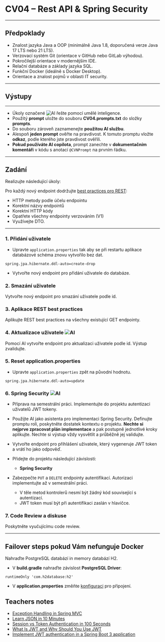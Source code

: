 # CV04 – Rest API & Spring Security

---

## Předpoklady

- Znalost jazyka Java a OOP (minimálně Java 1.8, doporučená verze Java 17 LTS nebo 21 LTS).
- Verzovací systém Git (orientace v GitHub nebo GitLab výhodou).
- Pokročilejší orientace v modernějším IDE.
- Relační databáze a základy jazyka SQL.
- Funkční Docker (ideálně s Docker Desktop).
- Orientace a znalost pojmů v oblasti IT security.

---

## Výstupy

---

- Úkoly označené ![AI](https://img.shields.io/badge/AI-yellow) řešte pomocí umělé inteligence.
- Použitý **prompt** uložte do souboru **CV04.prompts.txt** do složky **prompts**.
- Do souboru zároveň zaznamenejte **použitou AI službu**.
- Alespoň **jeden prompt** ověřte na pravdivost. K tomuto promptu vložte **odkaz**, podle kterého jste pravdivost ověřili.
- **Pokud používáte AI copilota**, prompt zanechte v **dokumentačním komentáři** v kódu s anotací `@CVNPrompt` na prvním řádku.

---

## Zadání

Realizujte následující úkoly:

Pro každý nový endpoint dodržujte [best practices pro REST](https://www.vinaysahni.com/best-practices-for-a-pragmatic-restful-api):

- HTTP metody podle účelu endpointu
- Korektní názvy endpointů
- Korektní HTTP kódy
- Opatřete všechny endpointy verzováním (V1)
- Využívejte DTO.

---

### 1. Přidání uživatele

- Upravte `application.properties` tak aby se při restartu aplikace databázové schéma znovu vytvořilo bez dat.
```
spring.jpa.hibernate.ddl-auto=create-drop
```
- Vytvořte nový endpoint pro přidání uživatele do databáze.

### 2. Smazání uživatele

Vytvořte nový endpoint pro smazání uživatele podle id.

### 3. Aplikace REST best practices

Aplikujte REST best practices na všechny existující GET endpointy.

### 4. Aktualizace uživatele ![AI](https://img.shields.io/badge/AI-yellow)

Pomocí AI vytvořte endpoint pro aktualizaci uživatele podle id. Výstup zvalidujte.

### 5. Reset application.properties

- Upravte `application.properties` zpět na původní hodnotu.
```
spring.jpa.hibernate.ddl-auto=update
```

### 6. Spring Security ![AI](https://img.shields.io/badge/AI-yellow)

- Příprava na semestrální práci. Implementujte do projektu autentizaci uživatelů JWT tokeny.
- Použijte AI jako asistenta pro implementaci Spring Security. Definujte promptu roli, poskytněte dostatek kontextu o projektu. **Nechte si nejprve zpracovat plán implementace** a pak postupně jednotlivé kroky aplikujte. Nechte si výstup vždy vysvětlit a průběžně jej validujte.

- Vytvořte endpoint pro přihlášení uživatele, který vygeneruje JWT token a vrátí ho jako odpověď.

- Přidejte do projektu následující závislosti:
  - **Spring Security**

- Zabezpečte `PUT` a `DELETE` endpointy autentifikací. Autorizaci implementujte až v semestrální práci.
  - V těle metod kontrolerů nesmí být žádný kód související s autentizací.
  - JWT token musí být při autentifikaci zaslán v hlavičce.

### 7. Code Review a diskuse

Poskytněte vyučujícímu code review.

---

## Failover steps pokud Vám nefunguje Docker

Nahraďte PostgreSQL databází in memory databází H2.

- V **build.gradle** nahraďte závislost **PostgreSQL Driver**:
```
runtimeOnly 'com.h2database:h2'
```
- V **application.properties** změňte [konfiguraci](https://www.baeldung.com/spring-boot-h2-database#database-configuration) pro připojení.

## Teachers notes

- [Exception Handling in Spring MVC](https://spring.io/blog/2013/11/01/exception-handling-in-spring-mvc)
- [Learn JSON in 10 Minutes](https://www.youtube.com/watch?v=iiADhChRriM)
- [Session vs Token Authentication in 100 Seconds](https://www.youtube.com/watch?v=UBUNrFtufWo)
- [What Is JWT and Why Should You Use JWT](https://www.youtube.com/watch?v=7Q17ubqLfaM)
- [Implement JWT authentication in a Spring Boot 3 application](https://medium.com/@tericcabrel/implement-jwt-authentication-in-a-spring-boot-3-application-5839e4fd8fac)